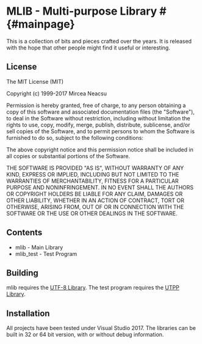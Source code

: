 # MLIB - Multi-purpose Library #                                   {#mainpage}

This is a collection of bits and pieces crafted over the years. It is released
with the hope that other people might find it useful or interesting.

## License ##

The MIT License (MIT)
 
Copyright (c) 1999-2017 Mircea Neacsu

Permission is hereby granted, free of charge, to any person obtaining a copy
of this software and associated documentation files (the "Software"), to deal
in the Software without restriction, including without limitation the rights
to use, copy, modify, merge, publish, distribute, sublicense, and/or sell
copies of the Software, and to permit persons to whom the Software is
furnished to do so, subject to the following conditions:

The above copyright notice and this permission notice shall be included in all
copies or substantial portions of the Software.

THE SOFTWARE IS PROVIDED "AS IS", WITHOUT WARRANTY OF ANY KIND, EXPRESS OR
IMPLIED, INCLUDING BUT NOT LIMITED TO THE WARRANTIES OF MERCHANTABILITY,
FITNESS FOR A PARTICULAR PURPOSE AND NONINFRINGEMENT. IN NO EVENT SHALL THE
AUTHORS OR COPYRIGHT HOLDERS BE LIABLE FOR ANY CLAIM, DAMAGES OR OTHER
LIABILITY, WHETHER IN AN ACTION OF CONTRACT, TORT OR OTHERWISE, ARISING FROM,
OUT OF OR IN CONNECTION WITH THE SOFTWARE OR THE USE OR OTHER DEALINGS IN THE
SOFTWARE.

## Contents ##
 - mlib                      - Main Library
 - mlib_test                 - Test Program

## Building ##
mlib requires the [UTF-8 Library](https://bitbucket.org/neacsum/utf8). The test
program requires the [UTPP Library](https://bitbucket.org/neacsum/utpp).

## Installation ##
All projects have been tested under Visual Studio 2017. The libraries can be 
built in 32 or 64 bit version, with or without debug information.